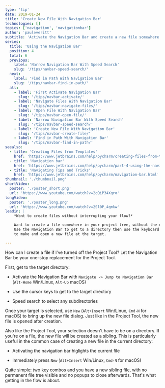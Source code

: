 ```yaml
---
type: 'tip'
date: 2019-01-24
title: 'Create New File With Navigation Bar'
technologies: []
topics: ['navigation', 'navigationbar']
author: 'pauleveritt'
subtitle: 'Activate the Navigation Bar and create a new file somewhere in the project tree.'
series:
  title: 'Using the Navigation Bar'
  position: 4
  total: 6
  previous:
    label: 'Narrow Navigation Bar With Speed Search'
    slug: '/tips/navbar-speed-search/'
  next:  
    label: 'Find in Path With Navigation Bar'
    slug: '/tips/navbar-find-in-path/'
  all: 
    - label: 'First Activate Navigation Bar'
      slug: '/tips/navbar-activate/'
    - label: 'Navigate Files With Navigation Bar'
      slug: '/tips/navbar-navigate-files/'
    - label: 'Open File With Navigation Bar'
      slug: '/tips/navbar-open-file/'
    - label: 'Narrow Navigation Bar With Speed Search'
      slug: '/tips/navbar-speed-search/'
    - label: 'Create New File With Navigation Bar'
      slug: '/tips/navbar-create-file/'
    - label: 'Find in Path With Navigation Bar'
      slug: '/tips/navbar-find-in-path/'
seealso:
  - title: 'Creating Files from Templates'
    href: 'https://www.jetbrains.com/help/pycharm/creating-files-from-templates.html'
  - title: 'Navigation bar'
    href: 'https://www.jetbrains.com/help/pycharm/part-4-using-the-navigation-bar.html'
  - title: 'Navigating Tips and Tricks'
    href: 'https://www.jetbrains.com/help/pycharm/navigation-bar.html'
thumbnail: './thumbnail.png'
shortVideo:
  poster: './poster_short.png'
  url: 'https://www.youtube.com/watch?v=2cQiP34Xqro'
longVideo:
  poster: './poster_long.png'
  url: 'https://www.youtube.com/watch?v=2Sl0P_4qmkw'
leadin: |
    *Want to create files without interrupting your flow?*

    Want to create a file somewhere in your project tree, without the mouse? 
    Use the Navigation Bar to get to a directory then use the keyboard 
    to make and open a new file at the target.

---
```


How can I create a file if I've turned off the Project Tool? Let the 
Navigation Bar be your one-stop replacement for the Project Tool.

First, get to the target directory:

- Activate the Navigation Bar with 
`Navigate -> Jump to Navigation Bar` (`Alt-Home` Win/Linux, 
`Alt-Up` macOS)

- Use the cursor keys to get to the target directory

- Speed search to select any subdirectories

Once your target is selected, use `New` (`Alt+Insert` Win/Linux, 
`Cmd-N` for macOS) to bring up the new file dialog. Just like in 
the Project Tool, the new file is opened after creation.

Also like the Project Tool, your selection doesn't have to be on a 
directory. If you're on a file, the new file will be created as a 
sibling. This is particularly useful in the common case of creating a 
new file in the current directory:

- Activating the navigation bar higlights the current file

- Immediately press `New` (`Alt+Insert` Win/Linux, `Cmd-N` for macOS)

Quite simple: two key combos and you have a new sibling file, with no 
permanent file tree visible and no popups to close afterwards. That's 
what getting in the flow is about.
